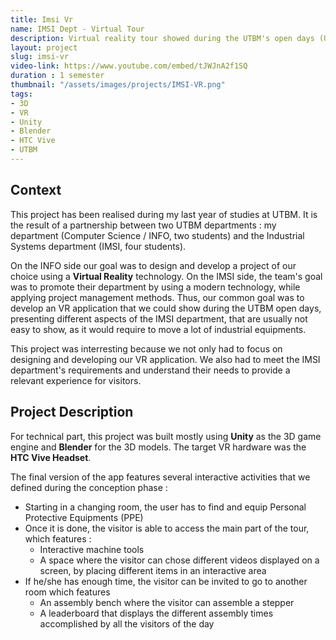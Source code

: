 ```yaml
---
title: Imsi Vr
name: IMSI Dept - Virtual Tour
description: Virtual reality tour showed during the UTBM's open days (Unity/VR)
layout: project
slug: imsi-vr
video-link: https://www.youtube.com/embed/tJWJnA2f1SQ
duration : 1 semester
thumbnail: "/assets/images/projects/IMSI-VR.png"
tags:
- 3D
- VR
- Unity
- Blender
- HTC Vive
- UTBM
---
```


## Context
This project has been realised during my last year of studies at UTBM. It is the result of a partnership between two UTBM departments : my department (Computer Science / INFO, two students) and the Industrial Systems department (IMSI, four students). 

On the INFO side our goal was to design and develop a project of our choice using a **Virtual Reality** technology. On the IMSI side, the team's goal was to promote their department by using a modern technology, while applying project management methods. Thus, our common goal was to develop an VR application that we could show during the UTBM open days, presenting different aspects of the IMSI department, that are usually not easy to show, as it would require to move a lot of industrial equipments.

This project was interresting because we not only had to focus on designing and developing our VR application. We also had to meet the IMSI department's requirements and understand their needs to provide a relevant experience for visitors.

## Project Description
For technical part, this project was built mostly using **Unity** as the 3D game engine and **Blender** for the 3D models. The target VR hardware was the **HTC Vive Headset**.

The final version of the app features several interactive activities that we defined during the conception phase :  
<ul>
<li>Starting in a changing room, the user has to find and equip Personal Protective Equipments (PPE)</li>
<li>Once it is done, the visitor is able to access the main part of the tour, which features :  
	<ul>
		<li>Interactive machine tools</li>
		<li>A space where the visitor can chose different videos displayed on a screen, by placing different items in an interactive area</li>
	</ul>
</li>
<li>If he/she has enough time, the visitor can be invited to go to another room which features  
	<ul>
		<li>An assembly bench where the visitor can assemble a stepper</li>
		<li>A leaderboard that displays the different assembly times accomplished by all the visitors of the day</li>
	</ul>
</li>
</ul>